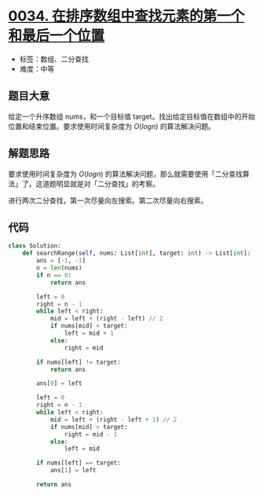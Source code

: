 # [0034. 在排序数组中查找元素的第一个和最后一个位置](https://leetcode-cn.com/problems/find-first-and-last-position-of-element-in-sorted-array/)

- 标签：数组、二分查找
- 难度：中等

## 题目大意

给定一个升序数组 nums，和一个目标值 target。找出给定目标值在数组中的开始位置和结束位置。要求使用时间复杂度为 $O(log n)$ 的算法解决问题。

## 解题思路

要求使用时间复杂度为 $O(logn)$ 的算法解决问题，那么就需要使用「二分查找算法」了。这道题明显就是对「二分查找」的考察。

进行两次二分查找，第一次尽量向左搜索。第二次尽量向右搜索。

## 代码

```Python
class Solution:
    def searchRange(self, nums: List[int], target: int) -> List[int]:
        ans = [-1, -1]
        n = len(nums)
        if n == 0:
            return ans

        left = 0
        right = n - 1
        while left < right:
            mid = left + (right - left) // 2
            if nums[mid] < target:
                left = mid + 1
            else:
                right = mid

        if nums[left] != target:
            return ans

        ans[0] = left

        left = 0
        right = n - 1
        while left < right:
            mid = left + (right - left + 1) // 2
            if nums[mid] > target:
                right = mid - 1
            else:
                left = mid

        if nums[left] == target:
            ans[1] = left

        return ans
```

